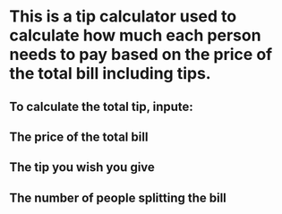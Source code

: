 # This is a tip calculator used to calculate how much each person needs to pay based on the price of the total bill including tips.

## To calculate the total tip, inpute:

## The price of the total bill
## The tip you wish you give
## The number of people splitting the bill